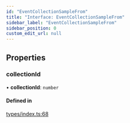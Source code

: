 ```yaml
---
id: "EventCollectionSampleFrom"
title: "Interface: EventCollectionSampleFrom"
sidebar_label: "EventCollectionSampleFrom"
sidebar_position: 0
custom_edit_url: null
---
```


## Properties

### collectionId

• **collectionId**: `number`

#### Defined in

[types/index.ts:68](https://github.com/CityOfZion/props/blob/40afa9e/sdk/src/types/index.ts#L68)
